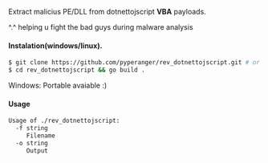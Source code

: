 Extract malicius PE/DLL from dotnettojscript **VBA** payloads. 

^.^ helping u fight the bad guys during malware analysis

#### Instalation(windows/linux).
```bash
$ git clone https://github.com/pyperanger/rev_dotnettojscript.git # or download from github :)
$ cd rev_dotnettojscript && go build . 
```

Windows: Portable avaiable :) 


#### Usage
```bash
Usage of ./rev_dotnettojscript:
  -f string
     Filename
  -o string
     Output
 ```
